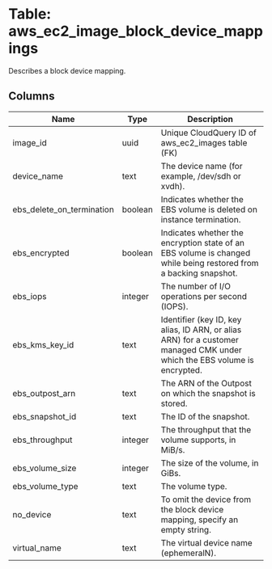 
# Table: aws_ec2_image_block_device_mappings
Describes a block device mapping.
## Columns
| Name        | Type           | Description  |
| ------------- | ------------- | -----  |
|image_id|uuid|Unique CloudQuery ID of aws_ec2_images table (FK)|
|device_name|text|The device name (for example, /dev/sdh or xvdh).|
|ebs_delete_on_termination|boolean|Indicates whether the EBS volume is deleted on instance termination.|
|ebs_encrypted|boolean|Indicates whether the encryption state of an EBS volume is changed while being restored from a backing snapshot.|
|ebs_iops|integer|The number of I/O operations per second (IOPS).|
|ebs_kms_key_id|text|Identifier (key ID, key alias, ID ARN, or alias ARN) for a customer managed CMK under which the EBS volume is encrypted.|
|ebs_outpost_arn|text|The ARN of the Outpost on which the snapshot is stored.|
|ebs_snapshot_id|text|The ID of the snapshot.|
|ebs_throughput|integer|The throughput that the volume supports, in MiB/s.|
|ebs_volume_size|integer|The size of the volume, in GiBs.|
|ebs_volume_type|text|The volume type.|
|no_device|text|To omit the device from the block device mapping, specify an empty string.|
|virtual_name|text|The virtual device name (ephemeralN).|
